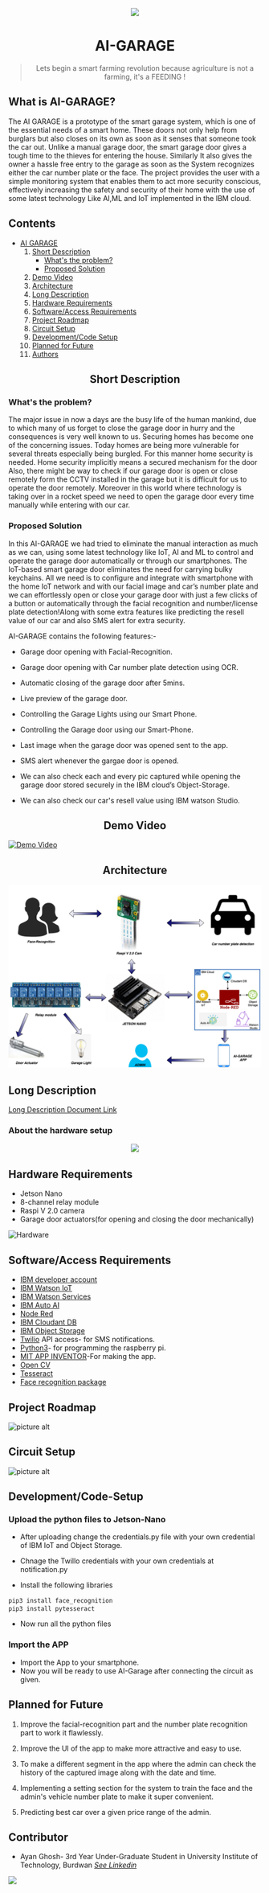 <a name="project-name"></a>
<div align="center">
  <img src="https://github.com/Ayanghosh-agno/AI-Based-Garage/blob/main/Images/garage.png" height=150px>
</div>
<div align="center">
  
# AI-GARAGE
  >Lets begin a smart farming revolution because agriculture is not a farming, it's a FEEDING !
</div> 

## What is AI-GARAGE?

The AI GARAGE is a prototype of the smart garage system, which is one of the essential needs of a smart home. These doors not only help from burglars but also closes on its own as soon as it senses that someone took the car out. Unlike a manual garage door, the smart garage door gives a tough time to the thieves for entering the house. Similarly It also gives the owner a hassle free entry to the garage as soon as the System recognizes either the car number plate or the face. The project provides the user with a simple monitoring system that enables them to act more security conscious, effectively increasing the safety and security of their home with the use of some latest technology Like AI,ML and IoT implemented in the IBM cloud.

## Contents 
- [AI GARAGE](#project-name)
  01. [Short Description](#Short-Description)
      - [What's the problem?](#whats-the-problem)
      - [Proposed Solution](#Proposed-Solution)
  2. [Demo Video](#Demo-Video)
  3. [Architecture](#Architecture)
  4. [Long Description](#Long-Description)
  5. [Hardware Requirements](#Hardware-Requirements)
  6. [Software/Access Requirements](#Software/Access-Requirements)
  7. [Project Roadmap](#Project-Roadmap)
  8. [Circuit Setup](#Circuit-Setup)
  9. [Development/Code Setup](#Development/Code-Setup)
  10. [Planned for Future](#Planned-for-Future)
  11. [Authors](#Authors)

<h2 align="center"> Short Description <a name="Short-Description"></a> </h2>

### What's the problem? <a name="whats-the-problem"></a>

The major issue in now a days are the busy life of the human mankind, due to which many of us forget to close the garage door in hurry and the consequences is very well known to us. Securing homes has become one of the concerning issues. Today homes are being more vulnerable for several threats especially being burgled. For this manner home security is needed. Home security implicitly means a secured mechanism for the door Also, there might be way to check if our garage door is open or close remotely form the CCTV installed in the garage but it is difficult for us to operate the door remotely. Moreover in this world where technology is taking over in a rocket speed we need to open the garage door every time manually while entering with our car.


### Proposed Solution <a name="Proposed-Solution"></a>

In this AI-GARAGE we had tried to eliminate the manual interaction as much as we can, using some latest technology like IoT, AI and ML to control and operate the garage door automatically or through our smartphones. The IoT-based smart garage door eliminates the need for carrying bulky keychains. All we need is to configure and integrate with smartphone with the home IoT network and with our facial image and car’s number plate and we can effortlessly open or close your garage door with just a few clicks of a button or automatically through the facial recognition and number/license plate detection!Along with some extra features like predicting the resell value of our car and also SMS alert for extra security.

AI-GARAGE contains the following features:- 

* Garage door opening with Facial-Recognition.

* Garage door opening with Car number plate detection using OCR.

* Automatic closing of the garage door after 5mins. 

* Live preview of the garage door.

* Controlling the Garage Lights using our Smart Phone.

* Controlling the Garage door using our Smart-Phone.

* Last image when the garage door was opened sent to the app.

* SMS alert whenever the gargae door is opened.

* We can also check each and every pic captured while opening the garage door stored securely in the IBM cloud’s Object-Storage.

* We can also check our car's resell value using IBM watson Studio.

<h2 align="center">Demo Video</h1><a name="Demo-Video"></a>

[![Demo Video](https://github.com/)](https://youtu.be)

<h2 align="center">Architecture</h1><a name="Architecture"></a>

![Architecture Image](https://github.com/Ayanghosh-agno/AI-GARAGE/blob/main/Images/AI-Garage_Archi%20.png)


## Long Description <a name="Long-Description"></a>
[Long Description Document Link](https://github.com/Ayanghosh-agno/AI-Based-Garage/blob/main/DOCUMENTATION/AI-GARAGE.pdf)


### About the hardware setup <a name="hardware-part"></a>
<div align="center">
  <img src="https://github.com/Ayanghosh-agno/AI-Based-Garage/blob/main/Images/Hardware-Setup.jpg">
</div>

## Hardware Requirements <a name="Hardware-Requirements"> </a> 

* Jetson Nano
* 8-channel relay module
* Raspi V 2.0 camera
* Garage door actuators(for opening and closing the door mechanically)


![Hardware](https://github.com/Ayanghosh-agno/AI-Based-Garage/blob/main/Images/Hardware.png)




## Software/Access Requirements<a name="Software/Access-Requirements"></a> 
 * [IBM developer account](https://cloud.ibm.com/login)
 * [IBM Watson IoT](https://cloud.ibm.com/login)
 * [IBM Watson Services](https://cloud.ibm.com/login) 
 * [IBM Auto AI](https://cloud.ibm.com/login)
 * [Node Red](https://cloud.ibm.com/login)
 * [IBM Cloudant DB](https://cloud.ibm.com/login)
 * [IBM Object Storage](https://cloud.ibm.com/login)
 * [Twilio](https://www.twilio.com/) API access- for SMS notifications.
 * [Python3](https://www.python.org)- for programming the raspberry pi.
 * [MIT APP INVENTOR](https://appinventor.mit.edu/)-For making the app.
 * [Open CV](https://opencv.org)
 * [Tesseract](https://pypi.org/project/pytesseract)
 * [Face recognition package](https://face-recognition.readthedocs.io/en/latest/readme.html)


## Project Roadmap <a name="Project-Roadmap"></a>
![picture alt](https://github.com/Ayanghosh-agno/AI-Based-Garage/blob/main/Images/AI-GARAGE_roadmap.png)

    


## Circuit Setup <a name="Circuit-Setup"></a>
 ![picture alt](https://github.com/Ayanghosh-agno/AI-Based-Garage/blob/main/Images/circuit.jpg)
 
 
 ## Development/Code-Setup <a name="Development/Code-Setup"></a>
  
  ### Upload the python files to Jetson-Nano
  
* After uploading change the credentials.py file with your own credential of IBM IoT and Object Storage.
* Chnage the Twillo credentials with your own credentials at notification.py


* Install the following libraries

```
pip3 install face_recognition
pip3 install pytesseract

```
* Now run all the python files

### Import the APP

* Import the App to your smartphone.
* Now you will be ready to use AI-Garage after connecting the circuit as given. 

## Planned for Future <a name="Planned-for-Future"></a>

1. Improve the facial-recognition part and the number plate recognition part to work it flawlessly.

2. Improve the UI of the app to make more attractive and easy to use.

3. To make a different segment in the app where the admin can check the history of the captured image along with the date and time.

4. Implementing a setting section for the system to train the face and the admin's vehicle number plate to make it super convenient. 

5. Predicting best car over a given price range of the admin.

## Contributor<a name="Authors"></a>
* Ayan Ghosh- 3rd Year Under-Graduate Student in University Institute of Technology, Burdwan [*See Linkedin*](https://www.linkedin.com/in/ayan-ghosh-4743841a1/)

<a href="https://callforcode.org/"> <img src="https://pbs.twimg.com/profile_images/1374050118043893762/EtW5UgRn_400x400.jpg" height=80px> </a>
